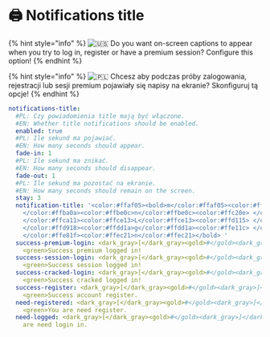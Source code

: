 # 🖨 Notifications title

{% hint style="info" %}
![🇺🇸](https://twemoji.maxcdn.com/2/svg/1f1fa-1f1f8.svg) Do you want on-screen captions to appear when you try to log in, register or have a premium session? Configure this option!
{% endhint %}

{% hint style="info" %}
![🇵🇱](https://twemoji.maxcdn.com/2/svg/1f1f5-1f1f1.svg) Chcesz aby podczas próby zalogowania, rejestracji lub sesji premium pojawiały się napisy na ekranie? Skonfiguruj tą opcje!
{% endhint %}

```yaml
notifications-title:
  #PL: Czy powiadomienia title mają być włączone.
  #EN: Whether title notifications should be enabled.
  enabled: true
  #PL: Ile sekund ma pojawiać.
  #EN: How many seconds should appear.
  fade-in: 1
  #PL: Ile sekund ma znikać.
  #EN: How many seconds should disappear.
  fade-out: 1
  #PL: Ile sekund ma pozostać na ekranie.
  #EN: How many seconds should remain on the screen.
  stay: 3
  notification-title: '<color:#ffaf05><bold>m</color:#ffaf05><color:#ffb307> </color:#ffb307><color:#ffb709>i</color:#ffb709><color:#ffba0a>
    </color:#ffba0a><color:#ffbe0c>n</color:#ffbe0c><color:#ffc20e> </color:#ffc20e><color:#ffc610>e</color:#ffc610><color:#ffca11>
    </color:#ffca11><color:#ffce13>L</color:#ffce13><color:#ffd115> </color:#ffd115><color:#ffd517>o</color:#ffd517><color:#ffd918>
    </color:#ffd918><color:#ffdd1a>g</color:#ffdd1a><color:#ffe11c> </color:#ffe11c><color:#ffe51e>i</color:#ffe51e><color:#ffe81f>
    </color:#ffe81f><color:#ffec21>n</color:#ffec21></bold> '
  success-premium-login: <dark_gray>[</dark_gray><gold>#</gold><dark_gray>]</dark_gray>
    <green>Success premium logged in!
  success-session-login: <dark_gray>[</dark_gray><gold>#</gold><dark_gray>]</dark_gray>
    <green>Success session logged in!
  success-cracked-login: <dark_gray>[</dark_gray><gold>#</gold><dark_gray>]</dark_gray>
    <green>Success cracked logged in!
  success-register: <dark_gray>[</dark_gray><gold>#</gold><dark_gray>]</dark_gray>
    <green>Success account register.
  need-registered: <dark_gray>[</dark_gray><gold>#</gold><dark_gray>]</dark_gray>
    <green>You are need register.
  need-logged: <dark_gray>[</dark_gray><gold>#</gold><dark_gray>]</dark_gray> <green>You
    are need login in.
```
